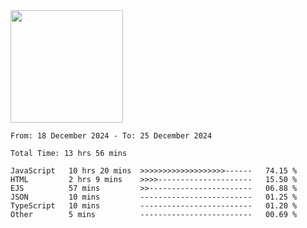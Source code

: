 <img height="180em" src="https://github-readme-stats-eight-theta.vercel.app/api?username=bkundev&show_icons=true&theme=radical&include_all_commits=true&count_private=true"/>
<!--START_SECTION:waka-->

```all_time
From: 18 December 2024 - To: 25 December 2024

Total Time: 13 hrs 56 mins

JavaScript   10 hrs 20 mins  >>>>>>>>>>>>>>>>>>>------   74.15 %
HTML         2 hrs 9 mins    >>>>---------------------   15.50 %
EJS          57 mins         >>-----------------------   06.88 %
JSON         10 mins         -------------------------   01.25 %
TypeScript   10 mins         -------------------------   01.20 %
Other        5 mins          -------------------------   00.69 %
```

<!--END_SECTION:waka-->